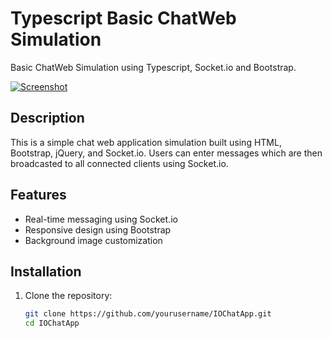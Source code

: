 # Typescript Basic ChatWeb Simulation

Basic ChatWeb Simulation using Typescript, Socket.io and Bootstrap.

[![Screenshot](screenshot.png)](https://github.com/dystaSatria/Typescript/blob/main/chatApp/ss.png)

## Description

This is a simple chat web application simulation built using HTML, Bootstrap, jQuery, and Socket.io. Users can enter messages which are then broadcasted to all connected clients using Socket.io.

## Features

- Real-time messaging using Socket.io
- Responsive design using Bootstrap
- Background image customization

## Installation

1. Clone the repository:

   ```bash
   git clone https://github.com/yourusername/IOChatApp.git
   cd IOChatApp
